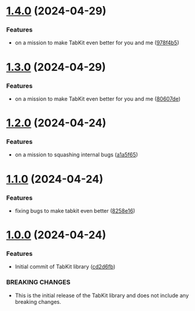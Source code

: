 # [1.4.0](https://github.com/xosnrdev/tabkit/compare/v1.3.0...v1.4.0) (2024-04-29)


### Features

* on a mission to make TabKit even better for you and me ([978f4b5](https://github.com/xosnrdev/tabkit/commit/978f4b5feacdfb8772bf37283b12ca9af3bafdfd))



# [1.3.0](https://github.com/xosnrdev/tabkit/compare/v1.2.0...v1.3.0) (2024-04-29)


### Features

* on a mission to make TabKit even better for you and me ([80607de](https://github.com/xosnrdev/tabkit/commit/80607de26f69d30f3a5bd7940d8022d046556046))



# [1.2.0](https://github.com/xosnrdev/tabkit/compare/v1.1.0...v1.2.0) (2024-04-24)


### Features

* on a mission to squashing internal bugs ([a1a5f65](https://github.com/xosnrdev/tabkit/commit/a1a5f655f41ee959d28d75eabf646f06c2522d4d))



# [1.1.0](https://github.com/xosnrdev/tabkit/compare/v1.0.0...v1.1.0) (2024-04-24)


### Features

* fixing bugs to make tabkit even better ([8258e16](https://github.com/xosnrdev/tabkit/commit/8258e16730b54b5eaa2de817d1eaddf21c9bbd48))



# [1.0.0](https://github.com/xosnrdev/tabkit/compare/cd2d6fb8f06397c5368d92e184a5c9c356c3fa40...v1.0.0) (2024-04-24)


### Features

* Initial commit of TabKit library ([cd2d6fb](https://github.com/xosnrdev/tabkit/commit/cd2d6fb8f06397c5368d92e184a5c9c356c3fa40))


### BREAKING CHANGES

* This is the initial release of the TabKit library and does not include any breaking changes.




